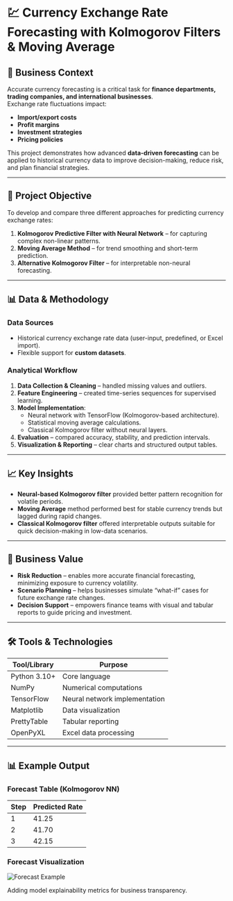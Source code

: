 # 💹 Currency Exchange Rate Forecasting with Kolmogorov Filters & Moving Average

## 📌 Business Context
Accurate currency forecasting is a critical task for **finance departments, trading companies, and international businesses**.  
Exchange rate fluctuations impact:
- **Import/export costs**
- **Profit margins**
- **Investment strategies**
- **Pricing policies**

This project demonstrates how advanced **data-driven forecasting** can be applied to historical currency data to improve decision-making, reduce risk, and plan financial strategies.

---

## 🎯 Project Objective
To develop and compare three different approaches for predicting currency exchange rates:
1. **Kolmogorov Predictive Filter with Neural Network** – for capturing complex non-linear patterns.
2. **Moving Average Method** – for trend smoothing and short-term prediction.
3. **Alternative Kolmogorov Filter** – for interpretable non-neural forecasting.

---

## 📊 Data & Methodology
### **Data Sources**
- Historical currency exchange rate data (user-input, predefined, or Excel import).
- Flexible support for **custom datasets**.

### **Analytical Workflow**
1. **Data Collection & Cleaning** – handled missing values and outliers.
2. **Feature Engineering** – created time-series sequences for supervised learning.
3. **Model Implementation**:
   - Neural network with TensorFlow (Kolmogorov-based architecture).
   - Statistical moving average calculations.
   - Classical Kolmogorov filter without neural layers.
4. **Evaluation** – compared accuracy, stability, and prediction intervals.
5. **Visualization & Reporting** – clear charts and structured output tables.

---

## 📈 Key Insights
- **Neural-based Kolmogorov filter** provided better pattern recognition for volatile periods.
- **Moving Average** method performed best for stable currency trends but lagged during rapid changes.
- **Classical Kolmogorov filter** offered interpretable outputs suitable for quick decision-making in low-data scenarios.

---

## 📌 Business Value
- **Risk Reduction** – enables more accurate financial forecasting, minimizing exposure to currency volatility.
- **Scenario Planning** – helps businesses simulate “what-if” cases for future exchange rate changes.
- **Decision Support** – empowers finance teams with visual and tabular reports to guide pricing and investment.

---

## 🛠 Tools & Technologies
| Tool/Library     | Purpose |
|------------------|---------|
| Python 3.10+     | Core language |
| NumPy            | Numerical computations |
| TensorFlow       | Neural network implementation |
| Matplotlib       | Data visualization |
| PrettyTable      | Tabular reporting |
| OpenPyXL         | Excel data processing |

---

## 📊 Example Output
### Forecast Table (Kolmogorov NN)
| Step | Predicted Rate |
|------|---------------|
| 1    | 41.25         |
| 2    | 41.70         |
| 3    | 42.15         |

### Forecast Visualization
![Forecast Example](docs/forecast_plot.png)

Adding model explainability metrics for business transparency.
